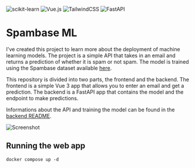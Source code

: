 ![scikit-learn](https://img.shields.io/badge/scikit--learn-%23F7931E.svg?style=for-the-badge&logo=scikit-learn&logoColor=white) ![Vue.js](https://img.shields.io/badge/vuejs-%2335495e.svg?style=for-the-badge&logo=vuedotjs&logoColor=%234FC08D) ![TailwindCSS](https://img.shields.io/badge/tailwindcss-%2338B2AC.svg?style=for-the-badge&logo=tailwind-css&logoColor=white) ![FastAPI](https://img.shields.io/badge/FastAPI-005571?style=for-the-badge&logo=fastapi)
# Spambase ML
I've created this project to learn more about the deployment of machine learning models. The project is a simple API that takes in an email and returns a prediction of whether it is spam or not spam. The model is trained using the Spambase dataset available [here](https://archive.ics.uci.edu/ml/datasets/Spambase).


This repository is divided into two parts, the frontend and the backend. The frontend is a simple Vue 3 app that allows you to enter an email and get a prediction. The backend is a FastAPI app that contains the model and the endpoint to make predictions.

Informations about the API and training the model can be found in the [backend README](backend/README.md).

![Screenshot](https://user-images.githubusercontent.com/22380943/217821523-f9ebc812-91c0-4181-95c1-b8900251ac12.png)

## Running the web app
```console
docker compose up -d
```
